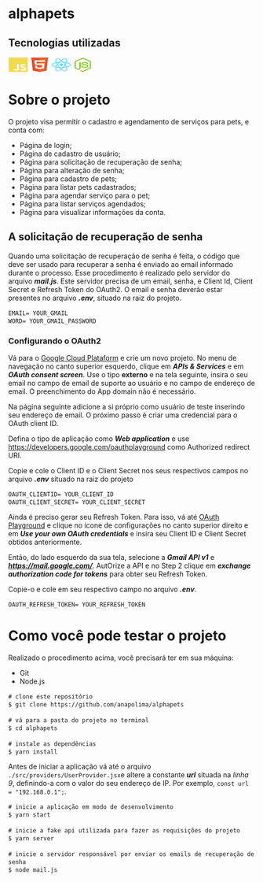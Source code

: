 # alphapets

## Tecnologias utilizadas
<div>
<img align="center" alt="JavaScript" height="30" width="40" src="https://raw.githubusercontent.com/devicons/devicon/master/icons/javascript/javascript-plain.svg">
<img align="center" alt="HTML5" height="30" width="40" src="https://raw.githubusercontent.com/devicons/devicon/master/icons/html5/html5-original.svg">
<img align="center" alt="React" height="30" width="40" src="https://raw.githubusercontent.com/devicons/devicon/master/icons/react/react-original.svg">
<img align="center" alt="Node.js"height="30" width="40" src="https://raw.githubusercontent.com/devicons/devicon/master/icons/nodejs/nodejs-original.svg">
</div>

# Sobre o projeto

O projeto visa permitir o cadastro e agendamento de serviços para pets, e conta com:
  - Página de login;
  - Página de cadastro de usuário;
  - Página para solicitação de recuperação de senha;
  - Página para alteração de senha;
  - Página para cadastro de pets;
  - Página para listar pets cadastrados;
  - Página para agendar serviço para o pet;
  - Página para listar serviços agendados;
  - Página para visualizar informações da conta.

## A solicitação de recuperação de senha

Quando uma solicitação de recuperação de senha é feita, o código que deve ser usado para recuperar a senha é enviado ao email informado durante o processo. Esse procedimento é realizado pelo servidor do arquivo ***mail.js***. Este servidor precisa de um email, senha, e Client Id, Client Secret e Refresh Token do OAuth2.
O email e senha deverão estar presentes no arquivo ***.env***, situado na raiz do projeto.

```
EMAIL= YOUR_GMAIL
WORD= YOUR_GMAIL_PASSWORD
```

### Configurando o OAuth2

Vá para o [Google Cloud Plataform](https://console.cloud.google.com/home) e crie um novo projeto.
No menu de navegação no canto superior esquerdo, clique em ***APIs & Services*** e em ***OAuth consent screen***. Use o tipo **externo** e na tela seguinte, insira o seu email no campo de email de suporte ao usuário e no campo de endereço de email.  O preenchimento do App domain não é necessário.

Na página seguinte adicione a si próprio como usuário de teste inserindo seu endereço de email. O próximo passo é criar uma credencial para o OAuth client ID.

Defina o tipo de aplicação como ***Web application*** e use <https://developers.google.com/oauthplayground> como Authorized redirect URI.

Copie e cole o Client ID e o Client Secret nos seus respectivos campos no arquivo ***.env*** situado na raiz do projeto
```
OAUTH_CLIENTID= YOUR_CLIENT_ID
OAUTH_CLIENT_SECRET= YOUR_CLIENT_SECRET
```

Ainda é preciso gerar seu Refresh Token. Para isso, vá até [OAuth Playground](https://developers.google.com/oauthplayground/) e clique no ícone de configurações no canto superior direito e em ***Use your own OAuth credentials*** e insira seu Client ID e Client Secret obtidos anteriormente.

Então, do lado esquerdo da sua tela, selecione a ***Gmail API v1*** e ***https://mail.google.com/***. AutOrize a API e no Step 2 clique em ***exchange authorization code for tokens*** para obter seu Refresh Token.

Copie-o e cole em seu respectivo campo no arquivo ***.env***.

```
OAUTH_REFRESH_TOKEN= YOUR_REFRESH_TOKEN
```
# Como você pode testar o projeto

Realizado o procedimento acima, você precisará ter em sua máquina:
  - Git
  - Node.js

```
# clone este repositório
$ git clone https://github.com/anapolima/alphapets

# vá para a pasta do projeto no terminal
$ cd alphapets

# instale as dependências
$ yarn install
```

Antes de iniciar a aplicação vá até o arquivo ```./src/providers/UserProvider.jsx```e altere a constante ***url*** situada na *linha 9*, definindo-a com o valor do seu endereço de IP.
Por exemplo, ```const url = "192.168.0.1";```.

```
# inicie a aplicação em modo de desenvolvimento
$ yarn start

# inicie a fake api utilizada para fazer as requisições do projeto
$ yarn server

# inicie o servidor responsável por enviar os emails de recuperação de senha
$ node mail.js
```

